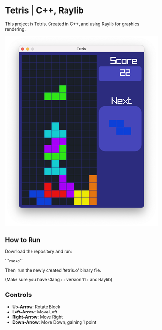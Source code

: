 # Tetris | C++, Raylib

This project is Tetris. Created in C++, and using Raylib for graphics rendering.

![Demo](demo1.png)

## How to Run
Download the repository and run:

```make``

Then, run the newly created 'tetris.o' binary file.

(Make sure you have Clang++ version 11+ and Raylib)

## Controls
- **Up-Arrow**: Rotate Block
- **Left-Arrow**: Move Left
- **Right-Arrow**: Move Right
- **Down-Arrow**: Move Down, gaining 1 point
